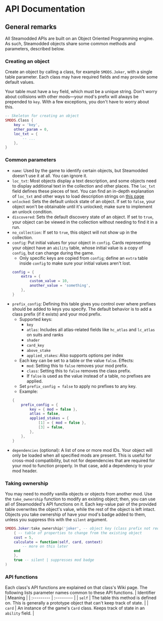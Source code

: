 # API Documentation
## General remarks
All Steamodded APIs are built on an Object Oriented Programming engine. As such, Steamodded objects share some common methods and parameters, described below.
### Creating an object
Create an object by calling a class, for example `SMODS.Joker`, with a single table parameter. Each class may have required fields and may provide some default values.

Your table must have a `key` field, which must be a unique string. Don't worry about collisions with other mods&mdash;your mod's prefix will always be prepended to `key`. With a few exceptions, you don't have to worry about this.
```lua
-- Skeleton for creating an object
SMODS.Class {
	key = 'key',
	other_param = 0,
	loc_txt = {
		-- ...
	},
}
``` 

### Common parameters
- `name`: Used by the game to identify certain objects, but Steamodded doesn't use it at all. You can ignore it.
- `loc_txt`: Most objects display a text description, and some objects need to display additional text in the collection and other places. The `loc_txt` field defines these pieces of text. You can find an in-depth explanation of `loc_txt` and other ways to load description strings on [this page](https://github.com/Steamopollys/Steamodded/wiki/Localization)
- `unlocked`: Sets the default unlock state of an object. If set to `false`, your object won't be obtainable until it's unlocked; make sure to implement an unlock condition.
- `discovered`: Sets the default discovery state of an object. If set to `true`, your object can be viewed in the collection without needing to find it in a run.
- `no_collection`: If set to `true`, this object will not show up in the collection.
- `config`: Put initial values for your object in `config`. Cards representing your object have an `ability` table, whose initial value is a copy of `config`, but can change during the game. 
	- Only specific keys are copied from `config`; define an `extra` table inside `config` to make sure your initial values aren't lost.
	```lua
	config = {
		extra = {
			custom_value = 10,
			another_value = 'something',
		},
	}
	```
- `prefix_config`: Defining this table gives you control over where prefixes should be added to keys you specify. The default behavior is to add a class prefix (if it exists) and your mod prefix.
	- Supported keys:
		- `key`
		- `atlas`: Includes all atlas-related fields like `hc_atlas` and `lc_atlas` on suits and ranks
		- `shader`
		- `card_key`
		- `above_stake`
		- `applied_stakes`: Also supports options per index
	- Each key can be set to a table or the value `false`. Effects:
		- `mod`: Setting this to `false` removes your mod prefix.
		- `class`: Setting this to `false` removes the class prefix.
		- If `false` is used as the value instead of a table, no prefixes are applied.
	- Set `prefix_config = false` to apply no prefixes to any key.
	- Example:
	```lua
	{
		prefix_config = {
			key = { mod = false },
			atlas = false, 
			applied_stakes = {
				[1] = { mod = false },
				[3] = false,
			},
		},
	}
	```
- `dependencies` (optional): A list of one or more mod IDs. Your object will only be loaded when all specified mods are present. This is useful for cross-mod compatibility, but not for dependencies that are required for your mod to function properly. In that case, add a dependency to your mod header.

### Taking ownership
You may need to modify vanilla objects or objects from another mod. Use the `take_ownership` function to modify an existing object; then, you can use all of Steamodded's API functions on it. Each key-value pair of the provided table overwrites the object's value, while the rest of the object is left intact. Objects you take ownership of have your mod's badge added to them, unless you suppress this with the `silent` argument.
```lua
SMODS.Joker:take_ownership('joker', -- object key (class prefix not required)
    { -- table of properties to change from the existing object
	cost = 5,
	calculate = function(self, card, context)
		-- more on this later
	end
    },
    true -- silent | suppresses mod badge
)
```

### API functions
Each class's API functions are explained on that class's Wiki page. The following lists parameter names common to these API functions.
| Identifier 	| Meaning 		|
| :--------- 	| :--------- 	|
| `self`		| The table this method is defined on. This is generally a prototype object that can't keep track of state. |
| `card`		| An instance of the game's `Card` class. Keeps track of state in an `ability` field. |